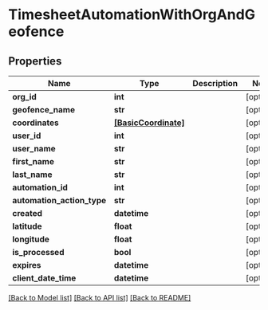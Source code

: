 # TimesheetAutomationWithOrgAndGeofence

## Properties
Name | Type | Description | Notes
------------ | ------------- | ------------- | -------------
**org_id** | **int** |  | [optional] 
**geofence_name** | **str** |  | [optional] 
**coordinates** | [**[BasicCoordinate]**](BasicCoordinate.md) |  | [optional] 
**user_id** | **int** |  | [optional] 
**user_name** | **str** |  | [optional] 
**first_name** | **str** |  | [optional] 
**last_name** | **str** |  | [optional] 
**automation_id** | **int** |  | [optional] 
**automation_action_type** | **str** |  | [optional] 
**created** | **datetime** |  | [optional] 
**latitude** | **float** |  | [optional] 
**longitude** | **float** |  | [optional] 
**is_processed** | **bool** |  | [optional] 
**expires** | **datetime** |  | [optional] 
**client_date_time** | **datetime** |  | [optional] 

[[Back to Model list]](../README.md#documentation-for-models) [[Back to API list]](../README.md#documentation-for-api-endpoints) [[Back to README]](../README.md)


